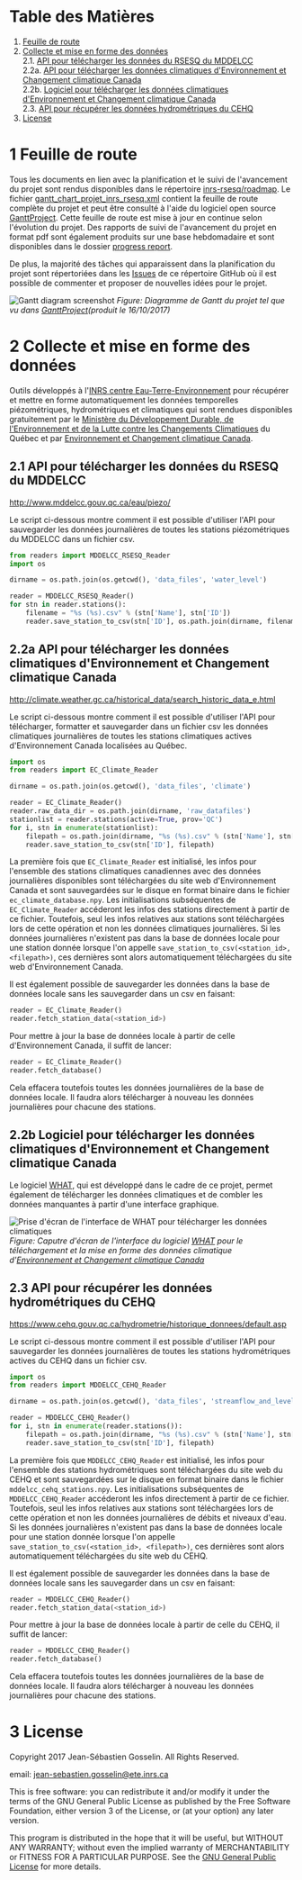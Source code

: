 # Table des Matières

1. [Feuille de route](#1-feuille-de-route)
2. [Collecte et mise en forme des données](#2-collecte-et-mise-en-forme-des-données)<br />
    2.1. [API pour télécharger les données du RSESQ du MDDELCC](#21-api-pour-télécharger-les-données-du-rsesq-du-mddelcc)<br />
    2.2a. [API pour télécharger les données climatiques d'Environnement et Changement climatique Canada](#22a-api-pour-télécharger-les-données-climatiques-denvironnement-et-changement-climatique-canada)<br />
    2.2b. [Logiciel pour télécharger les données climatiques d'Environnement et Changement climatique Canada](#22b-logiciel-pour-télécharger-les-données-climatiques-denvironnement-et-changement-climatique-canada)<br />
    2.3. [API pour récupérer les données hydrométriques du CEHQ](#23-api-pour-récupérer-les-données-hydrométriques-du-cehq)<br />
3. [License](#3-license)

# 1 Feuille de route

Tous les documents en lien avec la planification et le suivi de l'avancement du projet sont rendus disponibles dans le répertoire [inrs-rsesq/roadmap](https://github.com/jnsebgosselin/inrs-rsesq/tree/master/roadmap). Le fichier [gantt_chart_projet_inrs_rsesq.xml](https://github.com/jnsebgosselin/inrs-rsesq/blob/master/roadmap/gantt_chart_projet_inrs_rsesq.xml) contient la feuille de route complète du projet et peut être consulté à l'aide du logiciel open source [GanttProject](http://www.ganttproject.biz/). Cette feuille de route est mise à jour en continue selon l'évolution du projet. Des rapports de suivi de l'avancement du projet en format pdf sont également produits sur une base hebdomadaire et sont disponibles dans le dossier [progress report](https://github.com/jnsebgosselin/inrs-rsesq/tree/master/roadmap/progress%20reports).

De plus, la majorité des tâches qui apparaissent dans la planification du projet sont répertoriées dans les [Issues](https://github.com/jnsebgosselin/inrs-rsesq/issues) de ce répertoire GitHub où il est possible de commenter et proposer de nouvelles idées pour le projet.

![Gantt diagram screenshot](https://github.com/jnsebgosselin/inrs-rsesq/blob/master/roadmap/gantt_chart_scs.png)
_Figure: Diagramme de Gantt du projet tel que vu dans [GanttProject](http://www.ganttproject.biz/)(produit le 16/10/2017)_

# 2 Collecte et mise en forme des données

Outils développés à l'[INRS centre Eau-Terre-Environnement](http://www.ete.inrs.ca/) pour récupérer et mettre en forme automatiquement les données temporelles piézométriques, hydrométriques et climatiques qui sont rendues disponibles gratuitement par le [Ministère du Développement Durable, de l'Environnement et de la Lutte contre les Changements Climatiques](http://www.mddelcc.gouv.qc.ca/) du Québec et par [Environnement et Changement climatique Canada](https://www.ec.gc.ca/default.asp?lang=Fr).

## 2.1 API pour télécharger les données du RSESQ du MDDELCC
http://www.mddelcc.gouv.qc.ca/eau/piezo/

Le script ci-dessous montre comment il est possible d'utiliser l'API pour sauvegarder les données journalières de toutes les stations piézométriques du MDDELCC dans un fichier csv.

```python
from readers import MDDELCC_RSESQ_Reader
import os

dirname = os.path.join(os.getcwd(), 'data_files', 'water_level')

reader = MDDELCC_RSESQ_Reader()
for stn in reader.stations():
    filename = "%s (%s).csv" % (stn['Name'], stn['ID'])
    reader.save_station_to_csv(stn['ID'], os.path.join(dirname, filename))
```

## 2.2a API pour télécharger les données climatiques d'Environnement et Changement climatique Canada
http://climate.weather.gc.ca/historical_data/search_historic_data_e.html

Le script ci-dessous montre comment il est possible d'utiliser l'API pour télécharger, formatter et sauvegarder dans un fichier csv les données climatiques journalières de toutes les stations climatiques actives d'Environnement Canada localisées au Québec.


```python
import os
from readers import EC_Climate_Reader

dirname = os.path.join(os.getcwd(), 'data_files', 'climate')

reader = EC_Climate_Reader()
reader.raw_data_dir = os.path.join(dirname, 'raw_datafiles')
stationlist = reader.stations(active=True, prov='QC')
for i, stn in enumerate(stationlist):
    filepath = os.path.join(dirname, "%s (%s).csv" % (stn['Name'], stn['ID']))
    reader.save_station_to_csv(stn['ID'], filepath)
```

La première fois que `EC_Climate_Reader` est initialisé, les infos pour l'ensemble des stations climatiques canadiennes avec des données journalières disponibles sont téléchargées du site web d'Environnement Canada et sont sauvegardées sur le disque en format binaire dans le fichier `ec_climate_database.npy`. Les initialisations subséquentes de `EC_Climate_Reader` accéderont les infos des stations directement à partir de ce fichier. Toutefois, seul les infos relatives aux stations sont téléchargées lors de cette opération et non les données climatiques journalières. Si les données journalières n'existent pas dans la base de données locale pour une station donnée lorsque l'on appelle `save_station_to_csv(<station_id>, <filepath>)`, ces dernières sont alors automatiquement téléchargées du site web d'Environnement Canada.

Il est également possible de sauvegarder les données dans la base de données locale sans les sauvegarder dans un csv en faisant:

```python
reader = EC_Climate_Reader()
reader.fetch_station_data(<station_id>)
```
Pour mettre à jour la base de données locale à partir de celle d'Environnement Canada, il suffit de lancer:

```python
reader = EC_Climate_Reader()
reader.fetch_database()
```

Cela effacera toutefois toutes les données journalières de la base de données locale. Il faudra alors télécharger à nouveau les données journalières pour chacune des stations.

## 2.2b Logiciel pour télécharger les données climatiques d'Environnement et Changement climatique Canada

Le logiciel [WHAT](https://github.com/jnsebgosselin/what), qui est développé dans le cadre de ce projet, permet également de télécharger les données climatiques et de combler les données manquantes à partir d'une interface graphique.

![Prise d'écran de l'interface de WHAT pour télécharger les données climatiques](https://github.com/jnsebgosselin/inrs-rsesq/blob/master/img_src/what_telecharger_donnees_climatiques.png)
_Figure: Caputre d'écran de l'interface du logiciel [WHAT](https://github.com/jnsebgosselin/what) pour le téléchargement et la mise en forme des données climatique d'[Environnement et Changement climatique Canada](http://climat.meteo.gc.ca/historical_data/search_historic_data_f.html)_

## 2.3 API pour récupérer les données hydrométriques du CEHQ
https://www.cehq.gouv.qc.ca/hydrometrie/historique_donnees/default.asp

Le script ci-dessous montre comment il est possible d'utiliser l'API pour sauvegarder les données journalières de toutes les stations hydrométriques actives du CEHQ dans un fichier csv.

```python
import os
from readers import MDDELCC_CEHQ_Reader

dirname = os.path.join(os.getcwd(), 'data_files', 'streamflow_and_level')

reader = MDDELCC_CEHQ_Reader()
for i, stn in enumerate(reader.stations()):
    filepath = os.path.join(dirname, "%s (%s).csv" % (stn['Name'], stn['ID']))
    reader.save_station_to_csv(stn['ID'], filepath)
```

La première fois que `MDDELCC_CEHQ_Reader` est initialisé, les infos pour l'ensemble des stations hydrométriques sont téléchargées du site web du CEHQ et sont sauvegardées sur le disque en format binaire dans le fichier `mddelcc_cehq_stations.npy`. Les initialisations subséquentes de `MDDELCC_CEHQ_Reader` accéderont les infos directement à partir de ce fichier. Toutefois, seul les infos relatives aux stations sont téléchargées lors de cette opération et non les données journalières de débits et niveaux d'eau. Si les données journalières n'existent pas dans la base de données locale pour une station donnée lorsque l'on appelle `save_station_to_csv(<station_id>, <filepath>)`, ces dernières sont alors automatiquement téléchargées du site web du CEHQ.

Il est également possible de sauvegarder les données dans la base de données locale sans les sauvegarder dans un csv en faisant:

```python
reader = MDDELCC_CEHQ_Reader()
reader.fetch_station_data(<station_id>)
```

Pour mettre à jour la base de données locale à partir de celle du CEHQ, il suffit de lancer:

```python
reader = MDDELCC_CEHQ_Reader()
reader.fetch_database()
```

Cela effacera toutefois toutes les données journalières de la base de données locale. Il faudra alors télécharger à nouveau les données journalières pour chacune des stations.


# 3 License

Copyright 2017 Jean-Sébastien Gosselin. All Rights Reserved.

email: jean-sebastien.gosselin@ete.inrs.ca

This is free software: you can redistribute it and/or modify
it under the terms of the GNU General Public License as published by
the Free Software Foundation, either version 3 of the License, or
(at your option) any later version.

This program is distributed in the hope that it will be useful,
but WITHOUT ANY WARRANTY; without even the implied warranty of
MERCHANTABILITY or FITNESS FOR A PARTICULAR PURPOSE.  See the
[GNU General Public License](http://www.gnu.org/licenses/) for more details.
